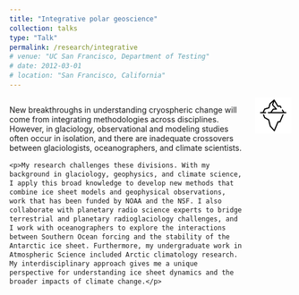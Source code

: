 ```yaml
---
title: "Integrative polar geoscience"
collection: talks
type: "Talk"
permalink: /research/integrative
# venue: "UC San Francisco, Department of Testing"
# date: 2012-03-01
# location: "San Francisco, California"
---
```

<div style="display: flex; align-items: flex-start; justify-content: space-between; margin-top: 1em;">

  <div style="flex: 1; padding-right: 20px;">
    <p>New breakthroughs in understanding cryospheric change will come from integrating methodologies across disciplines. However, in glaciology, observational and modeling studies often occur in isolation, and there are inadequate crossovers between glaciologists, oceanographers, and climate scientists.</p>

    <p>My research challenges these divisions. With my background in glaciology, geophysics, and climate science, I apply this broad knowledge to develop new methods that combine ice sheet models and geophysical observations, work that has been funded by NOAA and the NSF. I also collaborate with planetary radio science experts to bridge terrestrial and planetary radioglaciology challenges, and I work with oceanographers to explore the interactions between Southern Ocean forcing and the stability of the Antarctic ice sheet. Furthermore, my undergraduate work in Atmospheric Science included Arctic climatology research. My interdisciplinary approach gives me a unique perspective for understanding ice sheet dynamics and the broader impacts of climate change.</p>
  </div>

  <div style="flex-shrink: 0;">
    <img src="/images/iceberg-icon.png" alt="Polar Geoscience Icon" style="width: 65px; height: auto;">
  </div>

</div>


